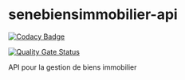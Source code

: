 # senebiensimmobilier-api

[![Codacy Badge](https://api.codacy.com/project/badge/Grade/7f45154eb0a347ccbdbaa5a3cb668d23)](https://app.codacy.com/app/ndoyeahmed/senebiensimmobilier-api?utm_source=github.com&utm_medium=referral&utm_content=ndoyeahmed/senebiensimmobilier-api&utm_campaign=Badge_Grade_Dashboard)

[![Quality Gate Status](http://localhost:9000/api/project_badges/measure?project=med&metric=alert_status)](http://localhost:9000/dashboard?id=med)

API pour la gestion de biens immobilier
